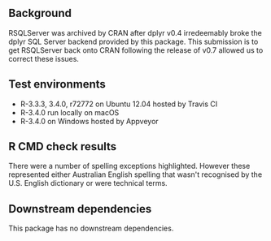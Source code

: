 ## Background

RSQLServer was archived by CRAN after dplyr v0.4 irredeemably broke the dplyr SQL Server backend provided by this package. This submission is to get RSQLServer back onto CRAN following the release of v0.7 allowed us to correct these issues.

## Test environments

* R-3.3.3, 3.4.0, r72772 on Ubuntu 12.04 hosted by Travis CI
* R-3.4.0 run locally on macOS 
* R-3.4.0 on Windows hosted by Appveyor

## R CMD check results

There were a number of spelling exceptions highlighted. However these represented either Australian English spelling that wasn't recognised by the U.S. English dictionary or were technical terms.


## Downstream dependencies

This package has no downstream dependencies.
